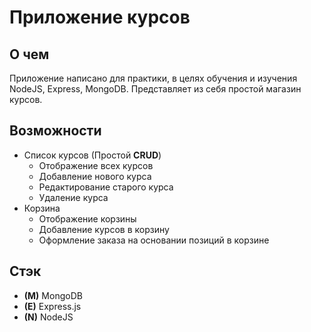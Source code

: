 # Приложение курсов

## О чем
Приложение написано для практики, в целях обучения и изучения NodeJS, Express, MongoDB.
Представляет из себя простой магазин курсов.

## Возможности
- Список курсов (Простой **CRUD**)
  - Отображение всех курсов
  - Добавление нового курса
  - Редактирование старого курса
  - Удаление курса
- Корзина
  - Отображение корзины
  - Добавление курсов в корзину
  - Оформление заказа на основании позиций в корзине

## Стэк

- **(M)** MongoDB
- **(E)** Express.js
- **(N)** NodeJS